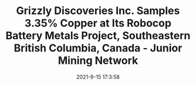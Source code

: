 ---
"title": "Grizzly Discoveries Inc. Samples 3.35% Copper at Its Robocop Battery Metals Project, Southeastern British Columbia, Canada - Junior Mining Network"
"date": "2021-9-15 17:3:58"
"feed_name": "GOOGLENEWSMINING"
"feed_website": "https://news.google.com/search?q=mining%2Bincident&hl=en-US&gl=US&ceid=US:en"
"feed_rss": "https://news.google.com/rss/search?q=mining%2Bincident&hl=en-US&gl=US&ceid=US:en"
"link": "https://www.juniorminingnetwork.com/junior-miner-news/press-releases/1286-tsx-venture/gzd/106693-grizzly-samples-3-35-copper-at-its-robocop-battery-metals-project-southeastern-british-columbia-canada.html"
"file": "_posts/2021-1-1-c4c4f8962c2d5be0f3922abbd8815649c76f3a46.md"
"accident": "0"
"drilling": "0"
---